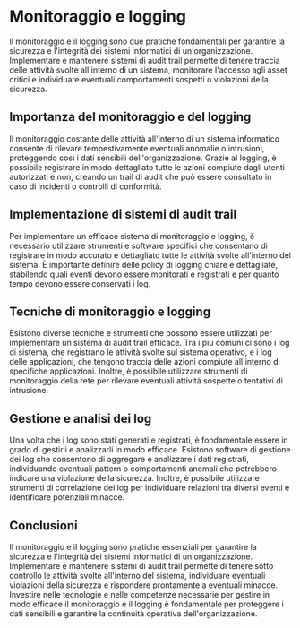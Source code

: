 # Monitoraggio e logging

Il monitoraggio e il logging sono due pratiche fondamentali per garantire la sicurezza e l'integrità dei sistemi informatici di un'organizzazione. Implementare e mantenere sistemi di audit trail permette di tenere traccia delle attività svolte all'interno di un sistema, monitorare l'accesso agli asset critici e individuare eventuali comportamenti sospetti o violazioni della sicurezza.

## Importanza del monitoraggio e del logging

Il monitoraggio costante delle attività all'interno di un sistema informatico consente di rilevare tempestivamente eventuali anomalie o intrusioni, proteggendo così i dati sensibili dell'organizzazione. Grazie al logging, è possibile registrare in modo dettagliato tutte le azioni compiute dagli utenti autorizzati e non, creando un trail di audit che può essere consultato in caso di incidenti o controlli di conformità.

## Implementazione di sistemi di audit trail

Per implementare un efficace sistema di monitoraggio e logging, è necessario utilizzare strumenti e software specifici che consentano di registrare in modo accurato e dettagliato tutte le attività svolte all'interno del sistema. È importante definire delle policy di logging chiare e dettagliate, stabilendo quali eventi devono essere monitorati e registrati e per quanto tempo devono essere conservati i log.

## Tecniche di monitoraggio e logging

Esistono diverse tecniche e strumenti che possono essere utilizzati per implementare un sistema di audit trail efficace. Tra i più comuni ci sono i log di sistema, che registrano le attività svolte sul sistema operativo, e i log delle applicazioni, che tengono traccia delle azioni compiute all'interno di specifiche applicazioni. Inoltre, è possibile utilizzare strumenti di monitoraggio della rete per rilevare eventuali attività sospette o tentativi di intrusione.

## Gestione e analisi dei log

Una volta che i log sono stati generati e registrati, è fondamentale essere in grado di gestirli e analizzarli in modo efficace. Esistono software di gestione dei log che consentono di aggregare e analizzare i dati registrati, individuando eventuali pattern o comportamenti anomali che potrebbero indicare una violazione della sicurezza. Inoltre, è possibile utilizzare strumenti di correlazione dei log per individuare relazioni tra diversi eventi e identificare potenziali minacce.

## Conclusioni

Il monitoraggio e il logging sono pratiche essenziali per garantire la sicurezza e l'integrità dei sistemi informatici di un'organizzazione. Implementare e mantenere sistemi di audit trail permette di tenere sotto controllo le attività svolte all'interno del sistema, individuare eventuali violazioni della sicurezza e rispondere prontamente a eventuali minacce. Investire nelle tecnologie e nelle competenze necessarie per gestire in modo efficace il monitoraggio e il logging è fondamentale per proteggere i dati sensibili e garantire la continuità operativa dell'organizzazione.